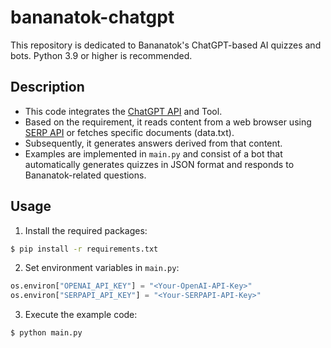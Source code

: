# bananatok-chatgpt
This repository is dedicated to Bananatok's ChatGPT-based AI quizzes and bots.
Python 3.9 or higher is recommended.

## Description
- This code integrates the [ChatGPT API](https://platform.openai.com/docs/introduction) and Tool.
- Based on the requirement, it reads content from a web browser using [SERP API](https://serpapi.com/) or fetches specific documents (data.txt).
- Subsequently, it generates answers derived from that content.
- Examples are implemented in `main.py` and consist of a bot that automatically generates quizzes in JSON format and responds to Bananatok-related questions.

## Usage
1. Install the required packages:
```bash
$ pip install -r requirements.txt
```

2. Set environment variables in `main.py`:
```python
os.environ["OPENAI_API_KEY"] = "<Your-OpenAI-API-Key>"
os.environ["SERPAPI_API_KEY"] = "<Your-SERPAPI-API-Key>"
```

3. Execute the example code:
```bash
$ python main.py
```
